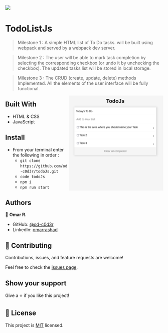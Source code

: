 
![](https://img.shields.io/badge/Microverse-blueviolet)

# TodoListJs

> Milestone 1 : A simple HTML list of To Do tasks. will be built using webpack and served by a webpack dev server.

> Milestone 2 : The user will be able to mark task completion by selecting the corresponding checkbox (or undo it by unchecking the checkbox). The updated tasks list will be stored in local storage.

> Milestone 3 : The CRUD (create, update, delete) methods Implemented. All the elements of the user interface will be fully functional.

<div style="float:right;">

<img align="right" src="./doc/app_screenshot.png" style="width:300px;">

</div>

## Built With

- HTML & CSS
- JavaScript

## Install

- From your terminal enter the following in order :  
  - `git clone https://github.com/od-c0d3r/todoJs.git`
  - `code todoJs`
  - `npm i`
  - `npm run start`

## Authors

👤 **Omar R.**

- GitHub: [@od-c0d3r](https://github.com/od-c0d3r)
- LinkedIn: [omarrashad](https://linkedin.com/in/omarrashad)

## 🤝 Contributing

Contributions, issues, and feature requests are welcome!

Feel free to check the [issues page](../../issues/).

## Show your support

Give a ⭐️ if you like this project!

## 📝 License

This project is [MIT](./doc/MIT.md) licensed.

